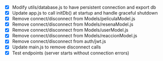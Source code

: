 - [x] Modify utils/database.js to have persistent connection and export db
- [x] Update app.js to call initDb() at startup and handle graceful shutdown
- [x] Remove connect/disconnect from Models/peliculaModel.js
- [x] Remove connect/disconnect from Models/resenaModel.js
- [x] Remove connect/disconnect from Models/userModel.js
- [x] Remove connect/disconnect from Models/reaccionModel.js
- [x] Remove connect/disconnect from auth/jwt.js
- [x] Update main.js to remove disconnect calls
- [x] Test endpoints (server starts without connection errors)
